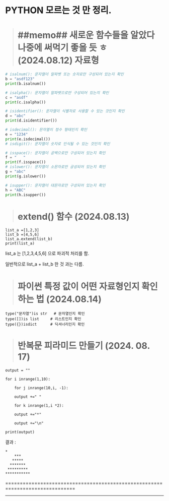 # PYTHON 모르는 것  만 정리.



> # ##memo## 새로운 함수들을 알았다 나중에 써먹기 좋을 듯 ㅎ (2024.08.12) 자료형

```python
# isalnum(): 문자열이 알파벳 또는 숫자로만 구성되어 있는지 확인
b = "asdf123"
print(b.isalnum()) 

# isalpha(): 문자열이 알파벳으로만 구성되어 있는지 확인
c = "asdf"
print(c.isalpha())

# isidentifier(): 문자열이 식별자로 사용할 수 있는 것인지 확인
d = "abc"
print(d.isidentifier())

# isdecimal(): 문자열이 정수 형태인지 확인
e = "1234"
print(e.isdecimal())
# isdigit(): 문자열이 숫자로 인식될 수 있는 것인지 확인

# isspace(): 문자열이 공백으로만 구성되어 있는지 확인
f = "   "
print(f.isspace())
# islower(): 문자열이 소문자로만 궁성되어 있는지 확인
g = "abc"
print(g.islower())

# isupper(): 문자열이 대문자로만 구성되어 있는지 확인
h = "ABC"
print(h.isupper())
```



> # extend() 함수 (2024.08.13)

```extend
list_a =[1,2,3]
list_b =[4,5,6]
list_a.extend(list_b)  
print(list_a)
```

list_a 는 [1,2,3,4,5,6] 으로 파괴적 처리를 함.

일반적으로 list_a + list_b 한 것 과는 다름.



> # 파이썬 특정 값이 어떤 자료형인지 확인하는 법 (2024.08.14)

```
type("문자열")is str	# 문자열인지 확인
type([])is list		# 리스트인지 확인
type({})isdict		# 딕셔너리인지 확인
```




> # 반복문 피라미드 만들기 **(2024. 08. 17)** 

```
output = ""

for i inrange(1,10):

    for j inrange(10,i, -1):

    output +=" "

    for k inrange(1,i *2):

    output +="*"

    output +="\n"

print(output)
```

결과 : 

    *
        ***
       *****
      *******
     *********
    ***********



==============================================================================


---

